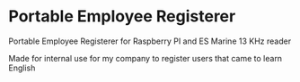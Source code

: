 # Portable Employee Registerer
Portable Employee Registerer for Raspberry PI and ES Marine 13 KHz reader

Made for internal use for my company to register users that came to learn English
